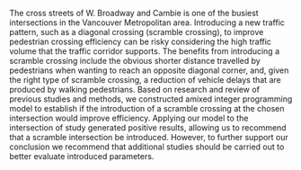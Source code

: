 The cross streets of W. Broadway and Cambie is one of the busiest intersections in the Vancouver Metropolitan area. Introducing a new traffic pattern, such as a diagonal crossing (scramble crossing), to improve pedestrian crossing efficiency can be risky considering the high traffic volume that the traffic corridor supports. The benefits from introducing a scramble crossing include the obvious shorter distance travelled by pedestrians when wanting to reach an opposite diagonal corner, and, given the right type of scramble crossing, a reduction of vehicle delays that are produced by walking pedestrians. Based on research and review of previous studies and methods, we constructed amixed integer programming model to establish if the introduction of a scramble crossing at the chosen intersection would improve efficiency. Applying our model to the intersection of study generated positive results, allowing us to recommend that a scramble intersection be introduced. However, to further support our conclusion we recommend that additional studies should be carried out to better evaluate introduced parameters.
